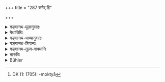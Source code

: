 +++
title = "287 समैर् हि"

+++

<details><summary>गङ्गानथ-मूलानुवादः</summary>

The man who treats equals as unequals in value should receive the punishment of the first or the middlemost amercement.—(287)
</details>

<details><summary>मेधातिथिः</summary>

येषां द्रव्याणां समत्वेन विनिमय उक्तो यथा "तिला धान्येन तत्समाः" (म्ध् १०.९४) इति, तत्र यदि **विषमम्** आचरति, व्यवहारार्थं तिलं दत्वा बहुधान्यं व्रीह्यादि गृह्णीयात् । असति वा विनिमये **मूल्यतः** क्रयव्यवहारेण व्रीह्यादिधान्येभ्यो ऽधिकेन मूल्येन क्रीणाति । अथ वा कस्यचिद् उत्तरीयम् उपबर्हणम् अस्ति विक्रेतव्यं कस्यचिद् अन्यतरे शाटकाः, तत्र यस्योपबर्हणम् अस्ति तस्यान्तर उपयुज्यन्ते । उपबर्हणेन च ते सममूलाः । तत्र तदीयां कार्यवत्तां ज्ञात्वा समत्वेन ददात्य् अधिकमूल्यं गृह्णाति । स उच्यते **समैर् विषमं चरति** **मूल्येन** । तयोः क्रेतुर् विक्रेतुश् च तौ दण्डौ । **चरति मूल्यतः** इत्य् एकार्थः, तथैव **वा**शब्दो ऽस्मिन् पक्षे पादपूरण एव । प्रथममध्यमोक्तौ[^७१२] क्रयविक्रयौ विकल्पितौ द्रव्यसारापेक्षया ॥ ९.२८७ ॥


[^७१२]:
     DK (1: 1705): -moktyā
</details>

<details><summary>गङ्गानथ-भाष्यानुवादः</summary>

In regard to certain substances it has been declared that in exchanges they shall be treated as equivalent:—*e.g*., Sesamum and paddy have been declared to be equal; if in regard to such articles, some one treats them as *unequal*—*i.e*., having advanced sesamum, he receives in payment a larger quantity of paddy;—or even when there is no exchange, in the act of buying and selling, if one buys sesamum at a price higher than that given for paddy;—or in a case when one man has an upper garment for sale, and another an under-clothing, and the latter stands in need of the latter,—though the two are of equal value, yet knowing the greater need of the man with the upper garment, the latter offers to him the under-clothing, but not in equal exchange, but for a higher price,—such a man is said to ‘*treat equals as unequals*’ in value.

The punishments prescribed are for both the buyer and the seller; since both are parties to the act of ‘treating equals as unequals.’

The term ‘*vā*’, in this case is superfluous, serving only to fill up the metre.

The two alternative fines—the ‘first’ and the ‘middlemost’—are laid down, as to be determined by the value of the commodities concerned.—(287)
</details>

<details><summary>गङ्गानथ-टिप्पन्यः</summary>

This verse is quoted in *Aparārka* (p. 825), which adds the following
explanations:—That man suffers the ‘first amercement’ who deals with
honest, customers—who pay the right price—dishonestly, giving them
cheaper articles; and the ‘middle amercement’ is the penalty for the man
who, selling the right commodity, receives a higher or lower price.

It is quoted in *Vivādaratnākara* (p. 296), which adds the following
explanation:—The man, who, receiving the same price from a number of
purchasers, sells to them articles of varying, qualities, suffers the
‘first amercement’; and the man who sells commodities of the same
quality to a number of persons, but charges them varying prices, suffers
the ‘middle amercement It goes on to quote Halāyudha as explaining (with
Medhātithi) the verse to mean that the man who deals dishonestly;
‘*viṣamam*’—*i.e*. in exchanging things with a man, he, taking advantage
of the needs of the other party, gives less of his own commodity and
receives more of that of the other man,—when in reality both commodities
are recognised to be of equal value,—or when the vendor, taking
advantage of the needs of the customer, sells to him a cheaper article
at a higher price,—he should suffer either the ‘first’ or the ‘middle’
amercement, according to the value of the commodity concerned. It is
quoted in *Vivādacintāmaṇi* (Calcutta, p. 80), which explains ‘*samaiḥ*’
as ‘ordinary’, and adds the explanation—‘one who replaces a valuable
article by an ordinary one, should fined 250 *Paṇas* if the other party
is put to a loss of the seventh part of his outlay, and 500 *Paṇas* if
the loss is the fifth part or more’.
</details>

<details><summary>गङ्गानथ-तुल्य-वाक्यानि</summary>

**(verses 9.286-287)**

See Comparative notes for [Verse
9.286].
</details>

<details><summary>भारुचिः</summary>

अपरिच्छिन्नार्धानां द्रव्याणाम् अज्ञाततया कार्यवत्तां वावेद्क्ष्य क्रेतुर् यो ऽन्यथा विक्रीणीते भावदोषेण तस्य [वि]क्रेतुर् द्रव्यापेक्षया प्रथममध्यमौ कल्प्यौ । अथ वा क्रेतरि प्रथमः कार्यः विक्रेतुर् मध्यमः ॥ ९.२८७ ॥
</details>

<details><summary>Bühler</summary>

287	But that man who behaves dishonestly to honest (customers) or cheats in his prices, shall be fined in the first or in the middlemost amercement.
</details>
